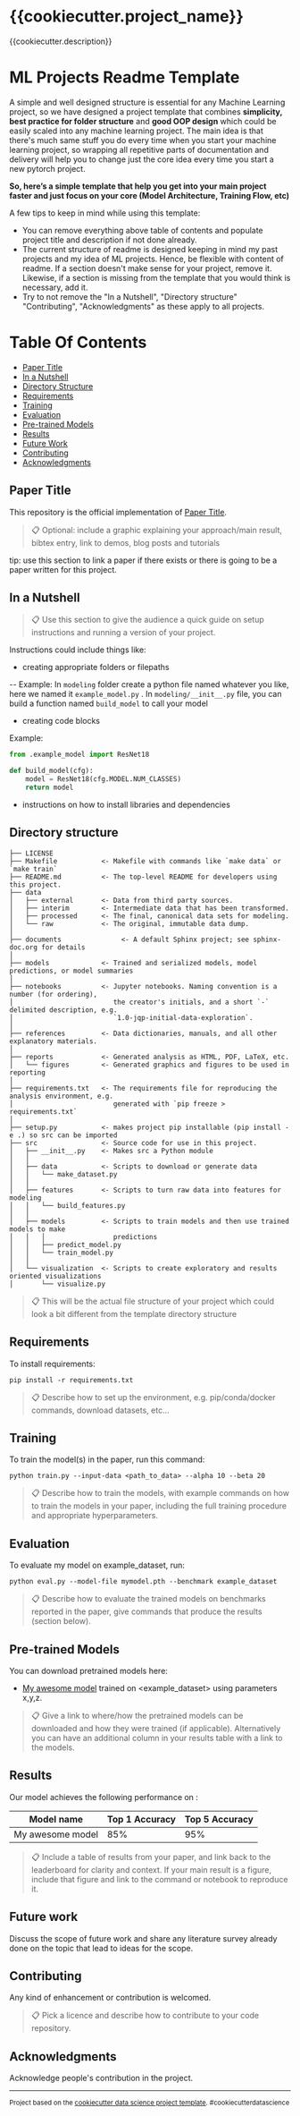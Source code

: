 {{cookiecutter.project_name}}
==============================

{{cookiecutter.description}}

# ML Projects Readme Template

A simple and well designed structure is essential for any Machine Learning project, so we have designed a project template that combines **simplicity, best practice for folder structure** and **good OOP design** which could be easily scaled into any machine learning project.
The main idea is that there's much same stuff you do every time when you start your machine learning project, so wrapping all repetitive parts of documentation and delivery will help you to change just the core idea every time you start a new pytorch project. 

**So, here’s a simple template that help you get into your main project faster and just focus on your core (Model Architecture, Training Flow, etc)**

A few tips to keep in mind while using this template:
- You can remove everything above table of contents and populate project title and description if not done already.
- The current structure of readme is designed keeping in mind my past projects and my idea of ML projects. Hence, be flexible with content of readme. If a section doesn't make sense for your project, remove it. Likewise, if a section is missing from the template that you would think is necessary, add it.
- Try to not remove the "In a Nutshell", "Directory structure" "Contributing", "Acknowledgments" as these apply to all projects.


# Table Of Contents
-  [Paper Title](#paper-title)
-  [In a Nutshell](#in-a-nutshell)
-  [Directory Structure](#directory-structure)
-  [Requirements](#requirements)
-  [Training](#training)
-  [Evaluation](#evaluation)
-  [Pre-trained Models](#pre-trained-models)
-  [Results](#results)
-  [Future Work](#future-work)
-  [Contributing](#contributing)
-  [Acknowledgments](#acknowledgments)


## Paper Title
This repository is the official implementation of [Paper Title](https://arxiv.org/abs/2030.12345). 

>📋  Optional: include a graphic explaining your approach/main result, bibtex entry, link to demos, blog posts and tutorials

tip: use this section to link a paper if there exists or there is going to be a paper written for this project.

## In a Nutshell   
> 📋  Use this section to give the audience a quick guide on setup instructions and running a version of your project.

Instructions could include things like:

- creating appropriate folders or filepaths

-- Example: In `modeling`  folder create a python file named whatever you like, here we named it `example_model.py` . In `modeling/__init__.py` file, you can build a function named `build_model` to call your model

- creating code blocks

Example: 
```python
from .example_model import ResNet18

def build_model(cfg):
    model = ResNet18(cfg.MODEL.NUM_CLASSES)
    return model
``` 

- instructions on how to install libraries and dependencies

## Directory structure
```
├── LICENSE
├── Makefile           <- Makefile with commands like `make data` or `make train`
├── README.md          <- The top-level README for developers using this project.
├── data
│   ├── external       <- Data from third party sources.
│   ├── interim        <- Intermediate data that has been transformed.
│   ├── processed      <- The final, canonical data sets for modeling.
│   └── raw            <- The original, immutable data dump.
│
├── documents               <- A default Sphinx project; see sphinx-doc.org for details
│
├── models             <- Trained and serialized models, model predictions, or model summaries
│
├── notebooks          <- Jupyter notebooks. Naming convention is a number (for ordering),
│                         the creator's initials, and a short `-` delimited description, e.g.
│                         `1.0-jqp-initial-data-exploration`.
│
├── references         <- Data dictionaries, manuals, and all other explanatory materials.
│
├── reports            <- Generated analysis as HTML, PDF, LaTeX, etc.
│   └── figures        <- Generated graphics and figures to be used in reporting
│
├── requirements.txt   <- The requirements file for reproducing the analysis environment, e.g.
│                         generated with `pip freeze > requirements.txt`
│
├── setup.py           <- makes project pip installable (pip install -e .) so src can be imported
├── src                <- Source code for use in this project.
│   ├── __init__.py    <- Makes src a Python module
│   │
│   ├── data           <- Scripts to download or generate data
│   │   └── make_dataset.py
│   │
│   ├── features       <- Scripts to turn raw data into features for modeling
│   │   └── build_features.py
│   │
│   ├── models         <- Scripts to train models and then use trained models to make
│   │   │                 predictions
│   │   ├── predict_model.py
│   │   └── train_model.py
│   │
│   └── visualization  <- Scripts to create exploratory and results oriented visualizations
│       └── visualize.py
```

>📋  This will be the actual file structure of your project which could look a bit different from the template directory structure

## Requirements
To install requirements:

```setup
pip install -r requirements.txt
```

>📋  Describe how to set up the environment, e.g. pip/conda/docker commands, download datasets, etc...

## Training
To train the model(s) in the paper, run this command:

```train
python train.py --input-data <path_to_data> --alpha 10 --beta 20
```

>📋  Describe how to train the models, with example commands on how to train the models in your paper, including the full training procedure and appropriate hyperparameters.

## Evaluation
To evaluate my model on example_dataset, run:

```eval
python eval.py --model-file mymodel.pth --benchmark example_dataset
```

>📋  Describe how to evaluate the trained models on benchmarks reported in the paper, give commands that produce the results (section below).

## Pre-trained Models
You can download pretrained models here:

- [My awesome model](https://drive.google.com/mymodel.pth) trained on <example_dataset> using parameters x,y,z. 

>📋  Give a link to where/how the pretrained models can be downloaded and how they were trained (if applicable).  Alternatively you can have an additional column in your results table with a link to the models.

## Results
Our model achieves the following performance on :

| Model name         | Top 1 Accuracy  | Top 5 Accuracy |
| ------------------ |---------------- | -------------- |
| My awesome model   |     85%         |      95%       |

>📋  Include a table of results from your paper, and link back to the leaderboard for clarity and context. If your main result is a figure, include that figure and link to the command or notebook to reproduce it. 

## Future work
Discuss the scope of future work and share any literature survey already done on the topic that lead to ideas for the scope.

## Contributing
Any kind of enhancement or contribution is welcomed.

>📋  Pick a licence and describe how to contribute to your code repository.

## Acknowledgments
Acknowledge people's contribution in the project.

--------

<p><small>Project based on the <a target="_blank" href="https://drivendata.github.io/cookiecutter-data-science/">cookiecutter data science project template</a>. #cookiecutterdatascience</small></p>
